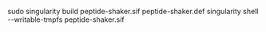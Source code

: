 sudo singularity build peptide-shaker.sif peptide-shaker.def
singularity shell --writable-tmpfs peptide-shaker.sif
